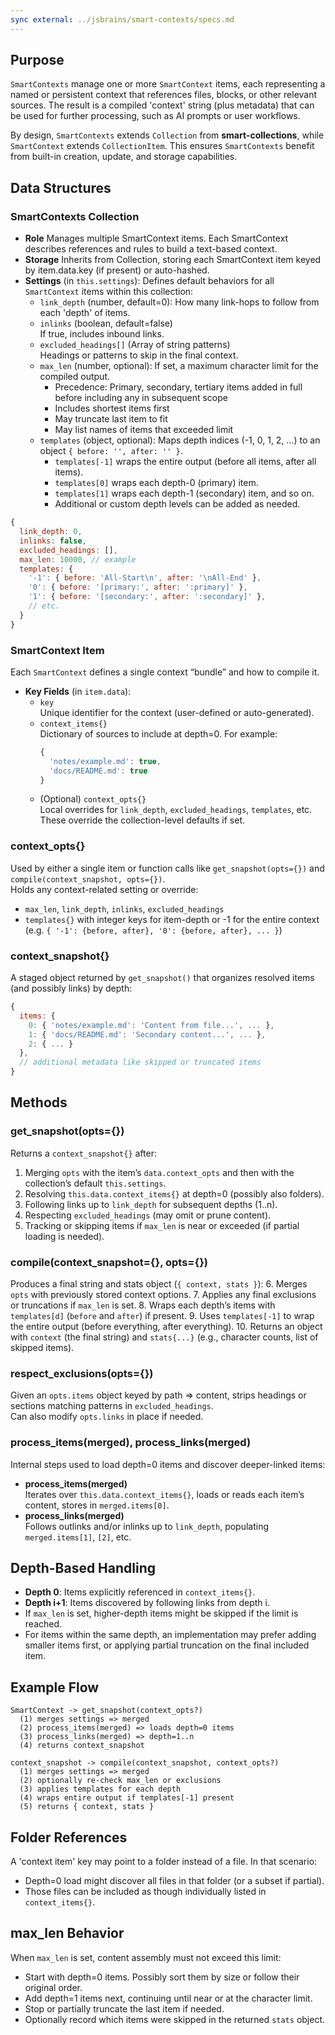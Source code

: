 ```yaml
---
sync external: ../jsbrains/smart-contexts/specs.md
---
```

## Purpose
`SmartContexts` manage one or more `SmartContext` items, each representing a named or persistent context that references files, blocks, or other relevant sources. The result is a compiled 'context' string (plus metadata) that can be used for further processing, such as AI prompts or user workflows.

By design, `SmartContexts` extends `Collection` from **smart-collections**, while `SmartContext` extends `CollectionItem`. This ensures `SmartContexts` benefit from built-in creation, update, and storage capabilities.

## Data Structures

### SmartContexts Collection

- **Role** Manages multiple SmartContext items. Each SmartContext describes references and rules to build a text-based context.
- **Storage** Inherits from Collection, storing each SmartContext item keyed by item.data.key (if present) or auto-hashed.
- **Settings** (in `this.settings`): Defines default behaviors for all `SmartContext` items within this collection:
	- `link_depth` (number, default=0): How many link-hops to follow from each 'depth' of items.
	- `inlinks` (boolean, default=false)  
		If true, includes inbound links.
	- `excluded_headings[]` (Array of string patterns)  
		Headings or patterns to skip in the final context.
	- `max_len` (number, optional): If set, a maximum character limit for the compiled output.
		- Precedence: Primary, secondary, tertiary items added in full before including any in subsequent scope
		- Includes shortest items first
		- May truncate last item to fit
		- May list names of items that exceeded limit
	- `templates` (object, optional): Maps depth indices (-1, 0, 1, 2, ...) to an object `{ before: '', after: '' }`.  
		- `templates[-1]` wraps the entire output (before all items, after all items).  
		- `templates[0]` wraps each depth-0 (primary) item.  
		- `templates[1]` wraps each depth-1 (secondary) item, and so on.  
		- Additional or custom depth levels can be added as needed.  

```js
{
  link_depth: 0,
  inlinks: false,
  excluded_headings: [],
  max_len: 10000, // example
  templates: {
    '-1': { before: 'All-Start\n', after: '\nAll-End' },
    '0': { before: '[primary:', after: ':primary]' },
    '1': { before: '[secondary:', after: ':secondary]' },
    // etc.
  }
}
```

### SmartContext Item

Each `SmartContext` defines a single context “bundle” and how to compile it.

- **Key Fields** (in `item.data`):
  - `key`  
    Unique identifier for the context (user-defined or auto-generated).
  - `context_items{}`  
    Dictionary of sources to include at depth=0. For example:  
    ```js
    {
      'notes/example.md': true,
      'docs/README.md': true
    }
    ```
  - (Optional) `context_opts{}`  
    Local overrides for `link_depth`, `excluded_headings`, `templates`, etc. These override the collection-level defaults if set.

### context_opts{}
Used by either a single item or function calls like `get_snapshot(opts={})` and `compile(context_snapshot, opts={})`.  
Holds any context-related setting or override:
- `max_len`, `link_depth`, `inlinks`, `excluded_headings`
- `templates{}` with integer keys for item-depth or -1 for the entire context (e.g. `{ '-1': {before, after}, '0': {before, after}, ... }`)

### context_snapshot{}
A staged object returned by `get_snapshot()` that organizes resolved items (and possibly links) by depth:
```js
{
  items: {
    0: { 'notes/example.md': 'Content from file...', ... },
    1: { 'docs/README.md': 'Secondary content...', ... },
    2: { ... }
  },
  // additional metadata like skipped or truncated items
}
```

## Methods

### get_snapshot(opts={})
Returns a `context_snapshot{}` after:
1. Merging `opts` with the item’s `data.context_opts` and then with the collection’s default `this.settings`.
2. Resolving `this.data.context_items{}` at depth=0 (possibly also folders).
3. Following links up to `link_depth` for subsequent depths (1..n).
4. Respecting `excluded_headings` (may omit or prune content).
5. Tracking or skipping items if `max_len` is near or exceeded (if partial loading is needed).

### compile(context_snapshot={}, opts={})
Produces a final string and stats object (`{ context, stats }`):
6. Merges `opts` with previously stored context options.
7. Applies any final exclusions or truncations if `max_len` is set.
8. Wraps each depth’s items with `templates[d]` (`before` and `after`) if present.
9. Uses `templates[-1]` to wrap the entire output (before everything, after everything).
10. Returns an object with `context` (the final string) and `stats{...}` (e.g., character counts, list of skipped items).

### respect_exclusions(opts={})
Given an `opts.items` object keyed by path => content, strips headings or sections matching patterns in `excluded_headings`.  
Can also modify `opts.links` in place if needed.

### process_items(merged), process_links(merged)
Internal steps used to load depth=0 items and discover deeper-linked items:
- **process_items(merged)**  
  Iterates over `this.data.context_items{}`, loads or reads each item’s content, stores in `merged.items[0]`.  
- **process_links(merged)**  
  Follows outlinks and/or inlinks up to `link_depth`, populating `merged.items[1]`, `[2]`, etc.

## Depth-Based Handling

- **Depth 0**: Items explicitly referenced in `context_items{}`.  
- **Depth i+1**: Items discovered by following links from depth i.  
- If `max_len` is set, higher-depth items might be skipped if the limit is reached.  
- For items within the same depth, an implementation may prefer adding smaller items first, or applying partial truncation on the final included item.

## Example Flow

```
SmartContext -> get_snapshot(context_opts?)
  (1) merges settings => merged
  (2) process_items(merged) => loads depth=0 items
  (3) process_links(merged) => depth=1..n
  (4) returns context_snapshot

context_snapshot -> compile(context_snapshot, context_opts?)
  (1) merges settings => merged
  (2) optionally re-check max_len or exclusions
  (3) applies templates for each depth
  (4) wraps entire output if templates[-1] present
  (5) returns { context, stats }
```

## Folder References
A 'context item' key may point to a folder instead of a file. In that scenario:
- Depth=0 load might discover all files in that folder (or a subset if partial).
- Those files can be included as though individually listed in `context_items{}`.

## max_len Behavior
When `max_len` is set, content assembly must not exceed this limit:
- Start with depth=0 items. Possibly sort them by size or follow their original order.  
- Add depth=1 items next, continuing until near or at the character limit.  
- Stop or partially truncate the last item if needed.  
- Optionally record which items were skipped in the returned `stats` object.
